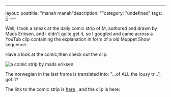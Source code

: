 --- 
layout: posttitle: "manah manah"description: ""category: "undefined" tags: [] --- <p>Well, I took a sneak at the daily comic strip of M, authored and drawn by Mads Eriksen, and I didn't quite get it, so I googled and came across a YouTub clip containing the explanation in form of a old Muppet Show sequence.</p> <p>Have a look at the comic,then check out the clip:</p> <p><img src="http://cdn.umedia.no/img/mmanah.png" alt="a comic strip by mads eriksen" title="manah manah"/></p> <p>The norwegian in the last frame is translated into: "...of ALL the lousy tri..", got it? </p><p>The link to the comic strip is <a href="http://www.start.no/tegneserier/m/?1169852400">here</a> , and the clip is here:</p> <object width="425" height="350"><param name="movie" value="http://www.youtube.com/v/7wMHcpMmV9g"></param><param name="wmode" value="transparent"></param><embed src="http://www.youtube.com/v/7wMHcpMmV9g" type="application/x-shockwave-flash" wmode="transparent" width="425" height="350"></embed></object><br/><br/>